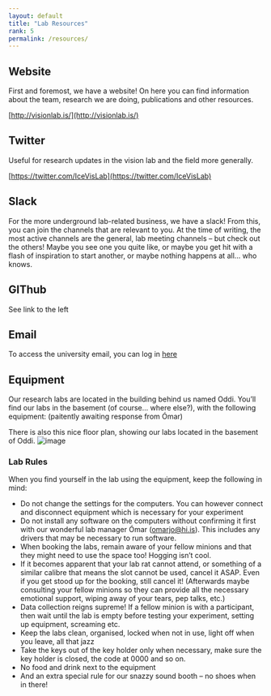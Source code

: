 ```yaml
---
layout: default
title: "Lab Resources"
rank: 5
permalink: /resources/
---
```


## Website
First and foremost, we have a website! On here you can find information about the team, research we are doing, publications and other resources.

[http://visionlab.is/](http://visionlab.is/)

## Twitter
Useful for research updates in the vision lab and the field more generally.

[https://twitter.com/IceVisLab](https://twitter.com/IceVisLab)

## Slack
For the more underground lab-related business, we have a slack! From this, you can join the channels that are relevant to you. At the time of writing, the most active channels are the general, lab meeting channels – but check out the others! Maybe you see one you quite like, or maybe you get hit with a flash of inspiration to start another, or maybe nothing happens at all... who knows.

## GIThub
See link to the left

## Email
To access the university email, you can log in [here](https://login.microsoftonline.com/common/oauth2/authorize?client_id=00000002-0000-0ff1-ce00-000000000000&redirect_uri=https%3A%2F%2Foutlook.office365.com%2Fowa%2F&resource=00000002-0000-0ff1-ce00-000000000000&response_mode=form_post&response_type=code+id_token&scope=openid&msafed=1&msaredir=1&client-request-id=ef842d13-dfcf-75f8-a49d-7376149ce545&protectedtoken=true&claims=%7B%22id_token%22%3A%7B%22xms_cc%22%3A%7B%22values%22%3A%5B%22CP1%22%5D%7D%7D%7D&domain_hint=hi.is&nonce=637692921260474386.315154c6-b6b3-4c68-b023-30f797ad80fb&state=DYvLDoMgEADB_obn3tCFxV04GL8FfKRGDYmP9ve7h5nMZbRS6iVUggaRYkKm6KKzjsCzx0AN2s52fiSTKaORCCaDQ4OwcOQ0BViylrduyy-1wzmn_eg_a7Ne7-_Ul-feS9n-&sso_reload=true)


## Equipment
Our research labs are located in the building behind us named Oddi. You’ll find our labs in the basement (of course... where else?), with the following equipment: (paitently awaiting response from Ómar)

There is also this nice floor plan, showing our labs located in the basement of Oddi.
![image](https://user-images.githubusercontent.com/94135223/141493907-02a10b1b-775d-4dd6-938e-dbceb4a2541d.png)


### Lab Rules 
When you find yourself in the lab using the equipment, keep the following in mind:
-	Do not change the settings for the computers. You can however connect and disconnect equipment which is necessary for your experiment
-	Do not install any software on the computers without confirming it first with our wonderful lab manager Ómar (omarjo@hi.is). This includes any drivers that may be necessary to run software.
-	When booking the labs, remain aware of your fellow minions and that they might need to use the space too! Hogging isn’t cool.
-	If it becomes apparent that your lab rat cannot attend, or something of a similar calibre that means the slot cannot be used, cancel it ASAP. Even if you get stood up for the booking, still cancel it! (Afterwards maybe consulting your fellow minions so they can provide all the necessary emotional support, wiping away of your tears, pep talks, etc.)
-	Data collection reigns supreme! If a fellow minion is with a participant, then wait until the lab is empty before testing your experiment, setting up equipment, screaming etc.
-	Keep the labs clean, organised, locked when not in use, light off when you leave, all that jazz
-	Take the keys out of the key holder only when necessary, make sure the key holder is closed, the code at 0000 and so on.
-	No food and drink next to the equipment
-	And an extra special rule for our snazzy sound booth – no shoes when in there!
